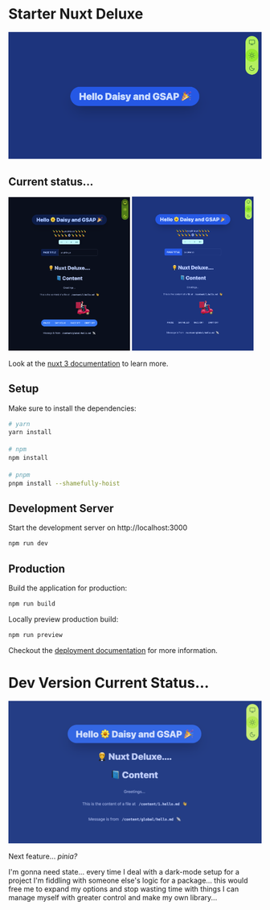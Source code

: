 # Starter Nuxt Deluxe
<img src='./project/status-update.png' />

## Current status...

<img src="./project/pinia-momo.png" width="48%" /> <img src="./project/pinia-momo-2.png" width="48%" />

Look at the [nuxt 3 documentation](https://v3.nuxtjs.org) to learn more.

## Setup

Make sure to install the dependencies:

```bash
# yarn
yarn install

# npm
npm install

# pnpm
pnpm install --shamefully-hoist
```

## Development Server

Start the development server on http://localhost:3000

```bash
npm run dev
```

## Production

Build the application for production:

```bash
npm run build
```

Locally preview production build:

```bash
npm run preview
```

Checkout the [deployment documentation](https://v3.nuxtjs.org/guide/deploy/presets) for more information.





# Dev Version Current Status... 

<img src='./project/greetings-content.png' />


Next feature... *pinia?*

I'm gonna need state... every time I deal with a dark-mode setup for a project I'm fiddling with someone else's logic for a package... this would free me to expand my options and stop wasting time with things I can manage myself with greater control and make my own library...


